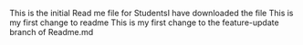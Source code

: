 This is the initial Read me file for StudentsI have downloaded the file 
This
is
my
first
change
to
readme
This
is
my
first
change
to
the
feature-update
branch
of
Readme.md
